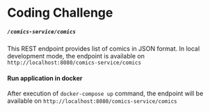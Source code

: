 # Coding Challenge

##### `/comics-service/comics`

 This REST endpoint provides list of comics in JSON format. In local development mode, the endpoint
 is available on `http://localhost:8080/comics-service/comics`
 
#### Run application in docker
After execution of `docker-compose up` command, the endpoint will be available on `http://localhost:8080/comics-service/comics`